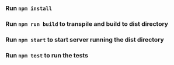### Run `npm install`

### Run `npm run build` to transpile and build to dist directory

### Run `npm start` to start server running the dist directory

### Run `npm test` to run the tests
